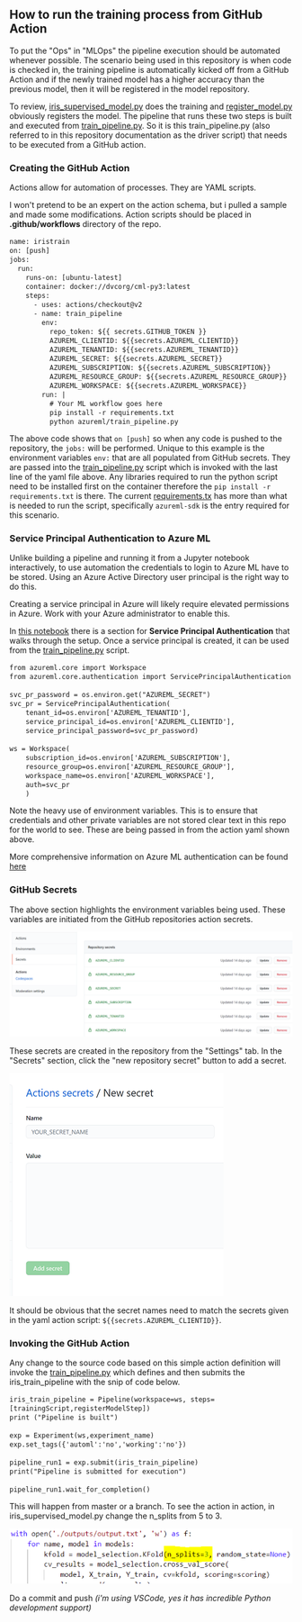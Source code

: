 ## How to run the training process from GitHub Action
To put the "Ops" in "MLOps" the pipeline execution should be automated whenever possible. The scenario being used in this repository is when code is checked in, the training pipeline is automatically kicked off from a GitHub Action and if the newly trained model has a higher accuracy than the previous model, then it will be registered in the model repository. 

To review, [iris_supervised_model.py](/azureml/iris_supervised_model.py) does the training and [register_model.py](/azureml/register_model.py) obviously registers the model. The pipeline that runs these two steps is built and executed from [train_pipeline.py](/azureml/train_pipeline.py). So it is this train_pipeline.py (also referred to in this repository documentation as the driver script) that needs to be executed from a GitHub action.

### Creating the GitHub Action
Actions allow for automation of processes. They are YAML scripts. 

I won't pretend to be an expert on the action schema, but i pulled a sample and made some modifications. Action scripts should be placed in **.github/workflows** directory of the repo. 

```
name: iristrain
on: [push]
jobs:
  run:
    runs-on: [ubuntu-latest]
    container: docker://dvcorg/cml-py3:latest
    steps:
      - uses: actions/checkout@v2
      - name: train_pipeline
        env:
          repo_token: ${{ secrets.GITHUB_TOKEN }}
          AZUREML_CLIENTID: ${{secrets.AZUREML_CLIENTID}}
          AZUREML_TENANTID: ${{secrets.AZUREML_TENANTID}}
          AZUREML_SECRET: ${{secrets.AZUREML_SECRET}}
          AZUREML_SUBSCRIPTION: ${{secrets.AZUREML_SUBSCRIPTION}}
          AZUREML_RESOURCE_GROUP: ${{secrets.AZUREML_RESOURCE_GROUP}}
          AZUREML_WORKSPACE: ${{secrets.AZUREML_WORKSPACE}}
        run: |
          # Your ML workflow goes here
          pip install -r requirements.txt
          python azureml/train_pipeline.py
```

The above code shows that `on [push]` so when any code is pushed to the repository, the `jobs:` will be performed. Unique to this example is the environment variables `env:` that are all populated from GitHub secrets. They are passed into the [train_pipeline.py](/azureml/train_pipeline.py) script which is invoked with the last line of the yaml file above. Any libraries required to run the python script need to be installed first on the container therefore the `pip install -r requirements.txt` is there. The current [requirements.tx](requirements.txt) has more than what is needed to run the script, specifically `azureml-sdk` is the entry required for this scenario.

### Service Principal Authentication to Azure ML
Unlike building a pipeline and running it from a Jupyter notebook interactively, to use automation the credentials to login to Azure ML have to be stored. Using an Azure Active Directory user principal is the right way to do this. 

Creating a service principal in Azure will likely require elevated permissions in Azure. Work with your Azure administrator to enable this. 

In [this notebook](https://github.com/Azure/MachineLearningNotebooks/blob/master/how-to-use-azureml/manage-azureml-service/authentication-in-azureml/authentication-in-azureml.ipynb) there is a section for **Service Principal Authentication** that walks through the setup. Once a service principal is created, it can be used from the [train_pipeline.py](/azureml/train_pipeline.py) script.

```
from azureml.core import Workspace
from azureml.core.authentication import ServicePrincipalAuthentication

svc_pr_password = os.environ.get("AZUREML_SECRET")
svc_pr = ServicePrincipalAuthentication(
    tenant_id=os.environ['AZUREML_TENANTID'],
    service_principal_id=os.environ['AZUREML_CLIENTID'],
    service_principal_password=svc_pr_password)

ws = Workspace(
    subscription_id=os.environ['AZUREML_SUBSCRIPTION'],
    resource_group=os.environ['AZUREML_RESOURCE_GROUP'],
    workspace_name=os.environ['AZUREML_WORKSPACE'],
    auth=svc_pr
    )
```

Note the heavy use of environment variables. This is to ensure that credentials and other private variables are not stored clear text in this repo for the world to see. These are being passed in from the action yaml shown above. 

More comprehensive information on Azure ML authentication can be found [here](https://docs.microsoft.com/en-us/azure/machine-learning/how-to-setup-authentication#set-up-service-principal-authentication)


### GitHub Secrets
The above section highlights the environment variables being used. These variables are initiated from the GitHub repositories action secrets. 

![GitHub Secrets](/docs/images/github_secrets_image.PNG)

These secrets are created in the repository from the "Settings" tab. In the "Secrets" section, click the "new repository secret" button to add a secret.

![GitHub New Secret](/docs/images/github_add_secret.PNG)

It should be obvious that the secret names need to match the secrets given in the yaml action script: `${{secrets.AZUREML_CLIENTID}}`. 

### Invoking the GitHub Action
Any change to the source code based on this simple action definition will invoke the [train_pipeline.py](/azureml/train_pipeline.py) which defines and then submits the iris_train_pipeline with the snip of code below.

```
iris_train_pipeline = Pipeline(workspace=ws, steps=[trainingScript,registerModelStep])
print ("Pipeline is built")

exp = Experiment(ws,experiment_name)
exp.set_tags({'automl':'no','working':'no'})

pipeline_run1 = exp.submit(iris_train_pipeline)
print("Pipeline is submitted for execution")

pipeline_run1.wait_for_completion()
```

This will happen from master or a branch. To see the action in action, in iris_supervised_model.py change the n_splits from 5 to 3.

![code change example](/docs/images/test_action_nsplits_image.PNG)

Do a commit and push *(i'm using VSCode, yes it has incredible Python development support)*



